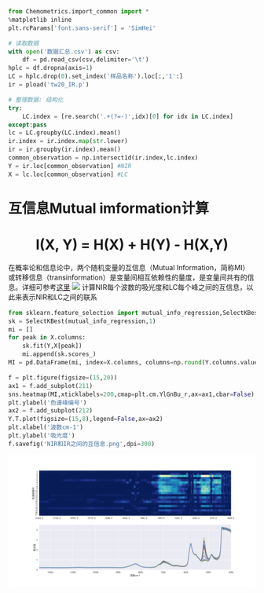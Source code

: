 

```python
from Chemometrics.import_common import *
%matplotlib inline
plt.rcParams['font.sans-serif'] = 'SimHei'
```


```python
# 读取数据
with open('数据汇总.csv') as csv:
    df = pd.read_csv(csv,delimiter='\t')
hplc = df.dropna(axis=1)
LC = hplc.drop(0).set_index('样品名称').loc[:,'1':]
ir = pload('tw20_IR.p')
```


```python
# 整理数据: 结构化
try:
    LC.index = [re.search('.+(?=-)',idx)[0] for idx in LC.index]
except:pass
lc = LC.groupby(LC.index).mean()
ir.index = ir.index.map(str.lower)
ir = ir.groupby(ir.index).mean()
common_observation = np.intersect1d(ir.index,lc.index)
Y = ir.loc[common_observation] #NIR
X = lc.loc[common_observation] #LC
```

# 互信息Mutual imformation计算   
 

<h1 style="text-align:center">I(X, Y) = H(X) + H(Y) - H(X,Y) </h1>

在概率论和信息论中，两个随机变量的互信息（Mutual Information，简称MI）或转移信息（transinformation）是变量间相互依赖性的量度，是变量间共有的信息。详细可参考[这里](https://zh.wikipedia.org/wiki/%E4%BA%92%E4%BF%A1%E6%81%AF)
<img src="https://upload.wikimedia.org/wikipedia/commons/thumb/d/d4/Entropy-mutual-information-relative-entropy-relation-diagram.svg/384px-Entropy-mutual-information-relative-entropy-relation-diagram.svg.png">
计算NIR每个波数的吸光度和LC每个峰之间的互信息，以此来表示NIR和LC之间的联系 


```python
from sklearn.feature_selection import mutual_info_regression,SelectKBest
sk = SelectKBest(mutual_info_regression,1)
mi = []
for peak in X.columns:
    sk.fit(Y,X[peak])
    mi.append(sk.scores_)
MI = pd.DataFrame(mi, index=X.columns, columns=np.round(Y.columns.values))
```


```python
f = plt.figure(figsize=(15,20))
ax1 = f.add_subplot(211)
sns.heatmap(MI,xticklabels=200,cmap=plt.cm.YlGnBu_r,ax=ax1,cbar=False)
plt.ylabel('色谱峰编号')
ax2 = f.add_subplot(212)
Y.T.plot(figsize=(15,8),legend=False,ax=ax2)
plt.xlabel('波数cm-1')
plt.ylabel('吸光度')
f.savefig('NIR和IR之间的互信息.png',dpi=300)
```


![png](./pics/MI_NIR_HPLC.png)

